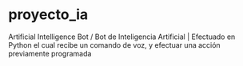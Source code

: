 # proyecto_ia
Artificial Intelligence Bot / Bot de Inteligencia Artificial | Efectuado en Python el cual recibe un comando de voz, y efectuar una acción previamente programada
